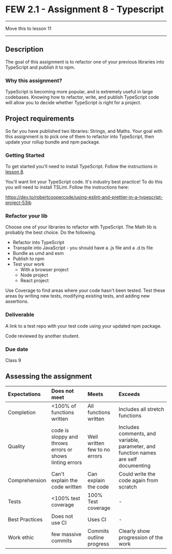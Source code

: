# FEW 2.1 - Assignment 8 - Typescript 

---

Move this to lesson 11

---

## Description 

The goal of this assignment is to refactor one of your previous libraries into TypeScript and publish it to npm. 

### Why this assignment?

TypeScript is becoming more popular, and is extremely useful in large codebases. Knowing how to refactor, write, and publish TypeScript code will allow you to decide whether TypeScript is right for a project.

## Project requirements

So far you have published two libraries: Strings, and Maths. Your goal with this assignment is to pick one of them to refactor into TypeScript, then update your rollup bundle and npm package.

### Getting Started

To get started you'll need to install TypeScript. Follow the instructions in [lesson 8](../lessons/lesson-08.md).

You'll want lint your TypeScript code. It's industry best practice! To do this you will need to install TSLint. Follow the instructions here: 

https://dev.to/robertcoopercode/using-eslint-and-prettier-in-a-typescript-project-53jb

### Refactor your lib

Choose one of your libraries to refactor with TypeScript. The Math lib is probably the best choice. Do the following. 

- Refactor into TypeScript
- Transpile into JavaScript - you should have a .js file and a .d.ts file
- Bundle as umd and esm
- Publish to npm 
- Test your work 
  - With a browser project 
  - Node project 
  - React project

Use Coverage to find areas where your code hasn't been tested. Test these areas by writing new tests, modifying existing tests, and adding new assertions. 

### Deliverable

A link to a test repo with your test code using your updated npm package. 

Code reviewed by another student. 

### Due date

Class 9

## Assessing the assignment

| Expectations | Does not meet              | Meets                 | Exceeds                          |
|:-------------|:---------------------------|:----------------------|:---------------------------------|
| Completion   | <100% of functions written | All functions written | Includes all stretch functions   |
| Quality      | code is sloppy and throws errors or shows linting errors |Well written few to no errors | Includes comments, and variable, parameter, and function names are self documenting  |
| Comprehension| Can't explain the code written | Can explain the code | Could write the code again from scratch |
| Tests        | <100% test coverage | 100% Test coverage | - |
| Best Practices | Does not use CI | Uses CI | - |
| Work ethic   | few massive commits | Commits outline progress | Clearly show progression of the work |
